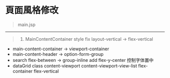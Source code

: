 頁面風格修改
===========
>main.jsp
----------
> 1. MainContentContainer style fix layout-vertical -> flex-vertical
* main-content-container -> viewport-container
* main-content-header -> option-form-group
* search flex-between -> group-inline add flex-y-center 控制字体置中
* dataGrid class content-viewport content-viewport-view-list flex-container flex-vertical
